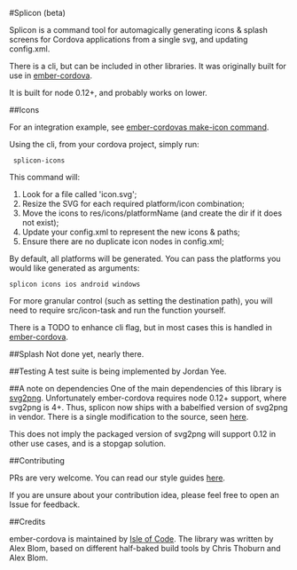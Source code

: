 #Splicon (beta)

Splicon is a command tool for automagically generating icons &
splash screens for Cordova applications from a single svg, and updating config.xml.

There is a cli, but can be included in other libraries. It was
originally built for use in [ember-cordova](https://github.com/isleofcode/ember-cordova).

It is built for node 0.12+, and probably works on lower.

##Icons

For an integration example, see [ember-cordovas make-icon command](https://github.com/isleofcode/ember-cordova/tree/master/lib/commands/make-icons.js).

Using the cli, from your cordova project, simply run:

```
 splicon-icons
```

This command will:

1. Look for a file called 'icon.svg';
2. Resize the SVG for each required platform/icon combination;
3. Move the icons to res/icons/platformName (and create the dir if it
   does not exist);
4. Update your config.xml to represent the new icons & paths;
5. Ensure there are no duplicate icon nodes in config.xml;

By default, all platforms will be generated. You can pass the platforms
you would like generated as arguments:

```
splicon icons ios android windows
```

For more granular control (such as setting the destination path), you
will need to require src/icon-task and run the function yourself.

There is a TODO to enhance cli flag, but in most cases this is handled in [ember-cordova](https://github.com/isleofcode/ember-cordova).

##Splash
Not done yet, nearly there.

##Testing
A test suite is being implemented by Jordan Yee.

##A note on dependencies
One of the main dependencies of this library is
[svg2png](https://github.com/domenic/svg2png). Unfortunately
ember-cordova requires node 0.12+ support, where svg2png is 4+. Thus, splicon now ships with a babelfied version of svg2png in vendor.
There is a single modification to the source, seen [here](https://github.com/isleofcode/splicon/commit/647b2a7d931bc282da079c646e65adaf39f28bec).

This does not imply the packaged version of svg2png will support 0.12 in
other use cases, and is a stopgap solution.

##Contributing

PRs are very welcome. You can read our style guides [here](https://github.com/isleofcode/style-guide).

If you are unsure about your contribution idea, please feel free to
open an Issue for feedback.

##Credits

ember-cordova is maintained by [Isle of Code](https://isleofcode.com).
The library was written by Alex Blom, based on different half-baked
build tools by Chris Thoburn and Alex Blom.
